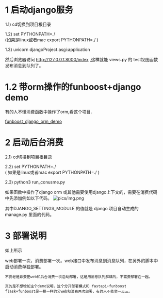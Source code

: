 # 1 启动django服务

1.1) cd切换到项目根目录 

1.2) set  PYTHONPATH=./       
(如果是linux或者mac  export PYTHONPATH=./ )

1.3) uvicorn djangoProject.asgi:application


然后浏览器访问 http://127.0.0.1:8000/index  ,这样就能 views.py 的 test视图函数发布消息到队列了。


# 1.2 带orm操作的funboost+django demo

有的人不懂消费函数中操作了orm,看这个项目.

[funboost_django_orm_demo](https://github.com/ydf0509/funboost_django_orm_demo)

# 2 启动后台消费

2.1) cd切换到项目根目录 

2.2) set  PYTHONPATH=./  
( 如果是linux或者mac  export PYTHONPATH=./ )

2.3)  python3 run_conusme.py



如果函数中操作了django orm 或其他需要使用django上下文的，需要在消费代码中先添加例如以下代码。
![pics/img.png](pics/img.png)


其中DJANGO_SETTINGS_MODULE 的值就是  django 项目自动生成的 manage.py 里面的代码。 



# 3 部署说明

如上所示

web部署一次，消费部署一次。web接口中发布消息到消息队列，在另外的脚本中启动消费单独部署。

```
不要老是非要把web和后台消费一次启动部署，这是用消息队列解耦的，不需要部署在一起。

真的是不想增加这个demo说明，这个分开部署模式和 fastapi+funboost  flask+funboost是一摸一样的分web和消费两次部署，有的人不能举一反三。

```